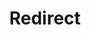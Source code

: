 ﻿---
layout: src/layouts/Redirect.astro
title: Redirect
redirect: /docs/infrastructure/workers
pubDate:  2023-01-01
navSearch: false
navSitemap: false
navMenu: false
---
